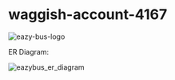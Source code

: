 # waggish-account-4167


![eazy-bus-logo](https://user-images.githubusercontent.com/107456964/212841080-7b8bd832-e66c-4836-8496-a31ca45d7b1b.png)

ER Diagram:

![eazybus_er_diagram](https://user-images.githubusercontent.com/107456964/222445879-8b8bb189-eab5-49f7-a3ea-720c451c4478.png)
